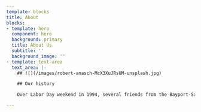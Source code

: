 ```yaml
---
template: blocks
title: About
blocks:
- template: hero
  component: hero
  background: primary
  title: About Us
  subtitle: ''
  background_image: ''
- template: text-area
  text_area: |-
    ## ![](/images/robert-anasch-McX3XuJRsUM-unsplash.jpg)

    ## Our history

    Over Labor Day weekend in 1994, several friends from the Bayport-Sayville area organized a day of music, food and fun. Held in the backyard of Bayport resident Brad Ringhouse, the event, which proved to be a rousing success, was aptly dubbed “Bradstock.” With enthusiasm sky high, the all-volunteer organizers planned Bradstock II for the following Labor Day. However, two extra ingredients were to be added to the original, successful formula - a focus on our environment, and a determination to raise funds to donate to area organizations. The good time had by all was to be complemented with a good cause supported by all. Which is exactly what has happened.

---
```

